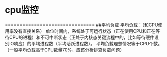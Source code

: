 # cpu监控
===============================
##平均负载
平均负载：（和CPU使用率没有直接关系）
    单位时间内，系统处于可运行状态（正在使用CPU和正在等待CPU的进程）和不可中断状态（正处于内核态关键流程中的，比如等待硬件设别IO响应）的平均进程数（平均活跃进程数）。
    平均负载理想情况等于CPU个数。（一般平均负载高于CPU数量70%，应该分析排查负载问题）